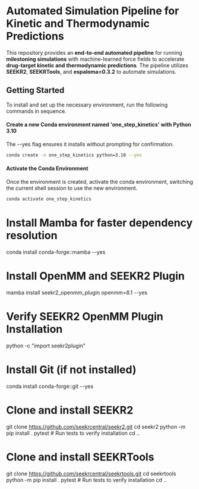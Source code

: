 # Automated Simulation Pipeline for Kinetic and Thermodynamic Predictions

This repository provides an **end-to-end automated pipeline** for running **milestoning simulations** with machine-learned force fields to accelerate **drug-target kinetic and thermodynamic predictions**. The pipeline utilizes **SEEKR2**, **SEEKRTools**, and **espaloma=0.3.2** to automate simulations.

## **Getting Started**

To install and set up the necessary environment, run the following commands in sequence.

#### Create a new Conda environment named 'one_step_kinetics' with Python 3.10
The --yes flag ensures it installs without prompting for confirmation.
```sh
conda create -n one_step_kinetics python=3.10 --yes
```
#### Activate the Conda Environment
Once the environment is created, activate the conda environment, switching the current shell session to use the new environment.
```sh
conda activate one_step_kinetics
```

# Install Mamba for faster dependency resolution
conda install conda-forge::mamba --yes

# Install OpenMM and SEEKR2 Plugin
mamba install seekr2_openmm_plugin openmm=8.1 --yes

# Verify SEEKR2 OpenMM Plugin Installation
python -c "import seekr2plugin"

# Install Git (if not installed)
conda install conda-forge::git --yes

# Clone and install SEEKR2
git clone https://github.com/seekrcentral/seekr2.git
cd seekr2
python -m pip install .
pytest   # Run tests to verify installation
cd ..

# Clone and install SEEKRTools
git clone https://github.com/seekrcentral/seekrtools.git
cd seekrtools
python -m pip install .
pytest  # Run tests to verify installation
cd ..
